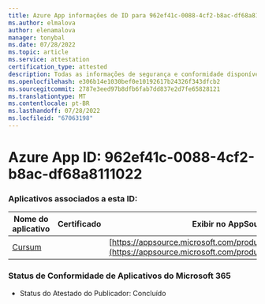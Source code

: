 ```yaml
---
title: Azure App informações de ID para 962ef41c-0088-4cf2-b8ac-df68a8111022
ms.author: elmalova
author: elenamalova
manager: tonybal
ms.date: 07/28/2022
ms.topic: article
ms.service: attestation
certification_type: attested
description: Todas as informações de segurança e conformidade disponíveis para 962ef41c-0088-4cf2-b8ac-df68a8111022.
ms.openlocfilehash: e306b14e1030bef0e10192617b24326f343dfcb2
ms.sourcegitcommit: 2787e3eed97b8dfb6fab7dd837e2d7fe65828121
ms.translationtype: MT
ms.contentlocale: pt-BR
ms.lasthandoff: 07/28/2022
ms.locfileid: "67063198"
---
```

# <a name="azure-app-id-962ef41c-0088-4cf2-b8ac-df68a8111022"></a>Azure App ID: 962ef41c-0088-4cf2-b8ac-df68a8111022


### <a name="apps-associated-with-this-id"></a>Aplicativos associados a esta ID:
| **Nome do aplicativo** | **Certificado** | **Exibir no AppSource** |
|--------------|---------------|-----------------------|
| [Cursum](../forward/WA200004407.md) |  | [https://appsource.microsoft.com/product/office/WA200004407](https://appsource.microsoft.com/product/office/WA200004407) |

### <a name="microsoft-365-app-compliance-status"></a>Status de Conformidade de Aplicativos do Microsoft 365
- Status do Atestado do Publicador: Concluído
